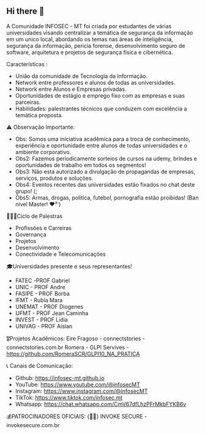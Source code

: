 ## Hi there 👋

A Comunidade INFOSEC - MT foi criada por estudantes de várias universidades visando centralizar a temática de segurança da informação em um unico local, abordando os temas nas áreas de inteligência, segurança da informação, pericia forense, desenvolvimento seguro de software, arquitetura e projetos de segurança física e cibernética.

Características :
- União da comunidade de Tecnologia da Informação.
- Network entre professores e alunos de todas as universidades.
- Network entre Alunos e Empresas privadas. 
- Oportunidades de estágio e emprego fixo com as empresas e suas parceiras.
- Habilidades: palestrantes técnicos que conduzem com excelência a temática proposta.

⚠️ Observação Importante: 
- Obs: Somos uma iniciativa acadêmica para a troca de conhecimento, experiência e oportunidade entre alunos de todas universidades e o ambiente corporativo.
- Obs2: Fazemos periodicamente sorteios de cursos na udemy, brindes e oportunidades de trabalho em todos os segmentos!
- Obs3: Não esta autorizado a divulgação de propagandas de empresas, serviços, produtos e soluções.
- Obs4: Eventos recentes das universidades estão fixados no chat deste grupo! (;
- Obs5: Armas, drogas, politica, futebol, pornografia estão proibidas! (Ban nivel Master! ❤️³')

👨🏻‍💻Ciclo de Palestras
- Profissões e Carreiras
- Governança 
- Projetos 
- Desenvolvimento 
- Conectividade e Telecomunicações 

🎓Universidades presente e seus representantes! 
- FATEC -PROF Gabriel 
- UNIC - PROF Andre
- FASIPE - PROF Borba
- IFMT - Rubia Mara
- UNEMAT - PROF Diogenes 
- UFMT - PROF Jean Caminha 
- INVEST - PROF Lidia 
- UNIVAG - PROF Aislan 

🎖️Projetos Acadêmicos: 
Eire Fragoso - connectstories - connectstories.com.br 
Romera - GLPI Servives - https://github.com/RomeraSCR/GLPI10_NA_PRATICA 

📞 Canais de Comunicação:
- Github: https://infosec-mt.github.io 
- YouTube: https://www.youtube.com/@infosecMT
- Instagram: https://www.instagram.com/@infosecMT
- TikTok: https://www.tiktok.com/infosec.mt
- Whatsapp: https://chat.whatsapp.com/CmV67dfLhzPFrMkbFYKB6v

💰PATROCINADORES OFICIAIS: 
{🥷🏿} INVOKE SECURE - invokesecure.com.br
